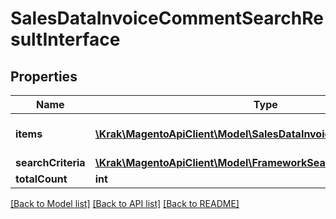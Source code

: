 # SalesDataInvoiceCommentSearchResultInterface

## Properties
Name | Type | Description | Notes
------------ | ------------- | ------------- | -------------
**items** | [**\Krak\MagentoApiClient\Model\SalesDataInvoiceCommentInterface[]**](SalesDataInvoiceCommentInterface.md) | Array of collection items. | 
**searchCriteria** | [**\Krak\MagentoApiClient\Model\FrameworkSearchCriteriaInterface**](FrameworkSearchCriteriaInterface.md) |  | 
**totalCount** | **int** | Total count. | 

[[Back to Model list]](../README.md#documentation-for-models) [[Back to API list]](../README.md#documentation-for-api-endpoints) [[Back to README]](../README.md)


